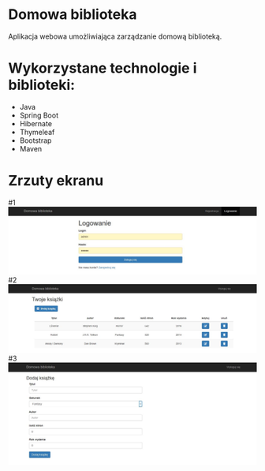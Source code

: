 # Domowa biblioteka

Aplikacja webowa umożliwiająca zarządzanie domową biblioteką.

# Wykorzystane technologie i biblioteki:

- Java
- Spring Boot
- Hibernate
- Thymeleaf
- Bootstrap
- Maven

# Zrzuty ekranu
#1
![Alt text](/screenshots/3.JPG?raw=true "Optional Title")
#2
![Alt text](/screenshots/1.JPG?raw=true "Optional Title")
#3
![Alt text](/screenshots/2.JPG?raw=true "Optional Title")
